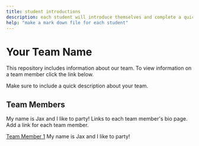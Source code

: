 ```yaml
---
title: student introductions
description: each student will introduce themselves and complete a quick bio
help: "make a mark down file for each student"
---
```


# Your Team Name

This repository includes information about our team. To view information on a team member click the link below.

Make sure to include a quick description about your team.

## Team Members
My name is Jax and I like to party!
Links to each team member's bio page. Add a link for each team member.

[Team Member 1](/member1.md)
My name is Jax and I like to party!